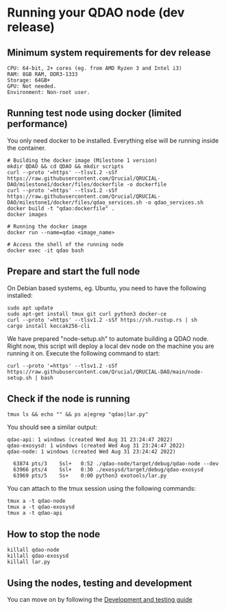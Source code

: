 # Running your QDAO node (dev release)

## Minimum system requirements for dev release

```OS: Linux
CPU: 64-bit, 2+ cores (eg. from AMD Ryzen 3 and Intel i3)
RAM: 8GB RAM, DDR3-1333
Storage: 64GB+ 
GPU: Not needed.
Environment: Non-root user.
```

## Running test node using docker (limited performance)

You only need docker to be installed. Everything else will be running inside the container.

```
# Building the docker image (Milestone 1 version)
mkdir QDAO && cd QDAO && mkdir scripts
curl --proto '=https' --tlsv1.2 -sSf https://raw.githubusercontent.com/Qrucial/QRUCIAL-DAO/milestone1/docker/files/dockerfile -o dockerfile
curl --proto '=https' --tlsv1.2 -sSf https://raw.githubusercontent.com/Qrucial/QRUCIAL-DAO/milestone1/docker/files/qdao_services.sh -o qdao_services.sh
docker build -t "qdao:dockerfile" . 
docker images

# Running the docker image
docker run --name=qdao <image_name>

# Access the shell of the running node
docker exec -it qdao bash
```


## Prepare and start the full node

On Debian based systems, eg. Ubuntu, you need to have the following installed:

```
sudo apt update
sudo apt-get install tmux git curl python3 docker-ce
curl --proto '=https' --tlsv1.2 -sSf https://sh.rustup.rs | sh
cargo install keccak256-cli
```

We have prepared "node-setup.sh" to automate building a QDAO node. Right now, this script will deploy a local dev node on the machine you are running it on. Execute the following command to start:

```
curl --proto '=https' --tlsv1.2 -sSf https://raw.githubusercontent.com/Qrucial/QRUCIAL-DAO/main/node-setup.sh | bash
```

## Check if the node is running
```
tmux ls && echo "" && ps a|egrep "qdao|lar.py"
```
You should see a similar output:
```
qdao-api: 1 windows (created Wed Aug 31 23:24:47 2022)
qdao-exosysd: 1 windows (created Wed Aug 31 23:24:47 2022)
qdao-node: 1 windows (created Wed Aug 31 23:24:42 2022)

  63874 pts/3    Ssl+   0:52 ./qdao-node/target/debug/qdao-node --dev
  63966 pts/4    Ssl+   0:30 ./exosysd/target/debug/qdao-exosysd
  63969 pts/5    Ss+    0:00 python3 exotools/lar.py

```
You can attach to the tmux session using the following commands:
```
tmux a -t qdao-node
tmux a -t qdao-exosysd
tmux a -t qdao-api
```

## How to stop the node
```
killall qdao-node
killall qdao-exosysd
killall lar.py
```

## Using the nodes, testing and development

You can move on by following the [Development and testing guide](https://github.com/Qrucial/QRUCIAL-DAO/wiki/Development-and-testing-guide)